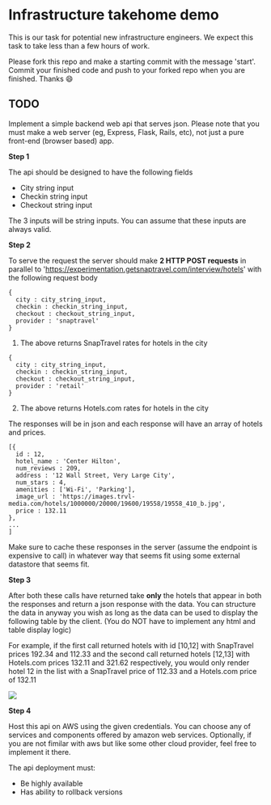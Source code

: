 # Infrastructure takehome demo

This is our task for potential new infrastructure engineers. We expect this task to take less than a few hours of work.

Please fork this repo and make a starting commit with the message 'start'.
Commit your finished code and push to your forked repo when you are finished. Thanks 😄

## TODO

Implement a simple backend web api that serves json. Please note that you must make a web server (eg, Express, Flask, Rails, etc), not just a pure front-end (browser based) app.

**Step 1**

The api should be designed to have the following fields
- City string input
- Checkin string input
- Checkout string input

The 3 inputs will be string inputs. You can assume that these inputs are always valid.

**Step 2**

To serve the request the server should make **2 HTTP POST requests** in parallel to 'https://experimentation.getsnaptravel.com/interview/hotels' with the following request body

```
{
  city : city_string_input,
  checkin : checkin_string_input,
  checkout : checkout_string_input,
  provider : 'snaptravel'
}
```

1) The above returns SnapTravel rates for hotels in the city

```
{
  city : city_string_input,
  checkin : checkin_string_input,
  checkout : checkout_string_input,
  provider : 'retail'
}
```

2) The above returns Hotels.com rates for hotels in the city

The responses will be in json and each response will have an array of hotels and prices.
```
[{
  id : 12,
  hotel_name : 'Center Hilton',
  num_reviews : 209,
  address : '12 Wall Street, Very Large City',
  num_stars : 4,
  amenities : ['Wi-Fi', 'Parking'],
  image_url : 'https://images.trvl-media.com/hotels/1000000/20000/19600/19558/19558_410_b.jpg',
  price : 132.11
},
...
]
```

Make sure to cache these responses in the server (assume the endpoint is expensive to call) in whatever way that seems fit using some external datastore that seems fit.

**Step 3**

After both these calls have returned take **only** the hotels that appear in both the responses and return a json response with the data. You can structure the data in anyway you wish as long as the data can be used to display the following table by the client. (You do NOT have to implement any html and table display logic)

For example, if the first call returned hotels with id [10,12] with SnapTravel prices 192.34 and 112.33 and the second call returned hotels [12,13] with Hotels.com prices 132.11 and 321.62 respectively, you would only render hotel 12 in the list with a SnapTravel price of 112.33 and a Hotels.com price of 132.11

![](https://i.imgur.com/fqT65hx.png)

**Step 4**

Host this api on AWS using the given credentials. You can choose any of services and components offered by amazon web services. Optionally, if you are not fimilar with aws but like some other cloud provider, feel free to implement it there. 

The api deployment must:

-  Be highly available
-  Has ability to rollback versions